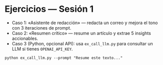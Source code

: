 # Ejercicios — Sesión 1

- Caso 1: «Asistente de redacción» — redacta un correo y mejora el tono con 3 iteraciones de prompt.
- Caso 2: «Resumen crítico» — resume un artículo y extrae 5 insights accionables.
- Caso 3 (Python, opcional API): usa `ex_call_llm.py` para consultar un LLM si tienes `OPENAI_API_KEY`.

```
python ex_call_llm.py --prompt "Resume este texto..."
```
